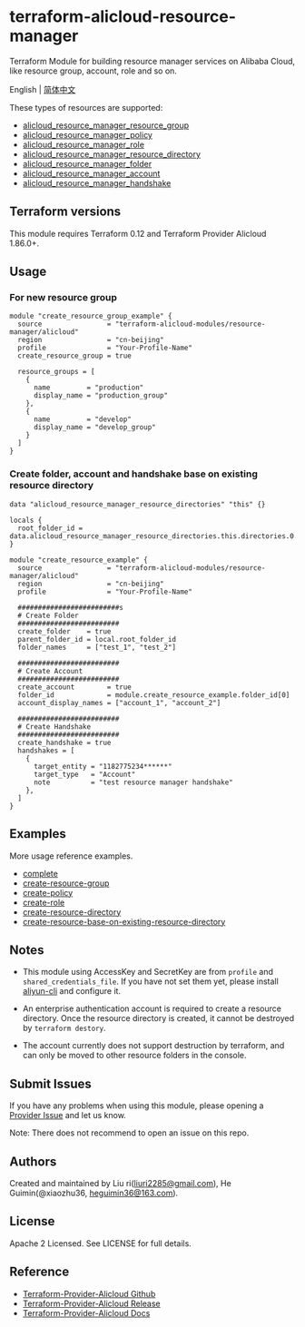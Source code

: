 # terraform-alicloud-resource-manager

Terraform Module for building resource manager services on Alibaba Cloud, like resource group, account, role and so on.

English | [简体中文](https://github.com/terraform-alicloud-modules/terraform-alicloud-resource-manager/blob/master/README-CN.md)

These types of resources are supported:

* [alicloud_resource_manager_resource_group](https://www.terraform.io/docs/providers/alicloud/r/resource_manager_resource_group.html)
* [alicloud_resource_manager_policy](https://www.terraform.io/docs/providers/alicloud/r/resource_manager_policy.html)
* [alicloud_resource_manager_role](https://www.terraform.io/docs/providers/alicloud/r/resource_manager_role.html)
* [alicloud_resource_manager_resource_directory](https://www.terraform.io/docs/providers/alicloud/r/resource_manager_resource_directory.html)
* [alicloud_resource_manager_folder](https://www.terraform.io/docs/providers/alicloud/r/resource_manager_folder.html)
* [alicloud_resource_manager_account](https://www.terraform.io/docs/providers/alicloud/r/resource_manager_account.html)
* [alicloud_resource_manager_handshake](https://www.terraform.io/docs/providers/alicloud/r/resource_manager_handshake.html)

## Terraform versions

This module requires Terraform 0.12 and Terraform Provider Alicloud 1.86.0+.

## Usage

### For new resource group

```hcl
module "create_resource_group_example" {
  source                = "terraform-alicloud-modules/resource-manager/alicloud"
  region                = "cn-beijing"
  profile               = "Your-Profile-Name"
  create_resource_group = true

  resource_groups = [
    {
      name         = "production"
      display_name = "production_group"
    },
    {
      name         = "develop"
      display_name = "develop_group"
    }
  ]
}
```

### Create folder, account and handshake base on existing resource directory

```hcl
data "alicloud_resource_manager_resource_directories" "this" {}

locals {
  root_folder_id = data.alicloud_resource_manager_resource_directories.this.directories.0.root_folder_id
}

module "create_resource_example" {
  source                = "terraform-alicloud-modules/resource-manager/alicloud"
  region                = "cn-beijing"
  profile               = "Your-Profile-Name"

  #########################s
  # Create Folder
  #########################
  create_folder    = true
  parent_folder_id = local.root_folder_id
  folder_names     = ["test_1", "test_2"]

  #########################
  # Create Account
  #########################
  create_account        = true
  folder_id             = module.create_resource_example.folder_id[0]
  account_display_names = ["account_1", "account_2"]

  #########################
  # Create Handshake
  #########################
  create_handshake = true
  handshakes = [
    {
      target_entity = "1182775234******"
      target_type   = "Account"
      note          = "test resource manager handshake"
    },
  ]
}
```

## Examples

More usage reference examples.

* [complete](https://github.com/terraform-alicloud-modules/terraform-alicloud-resource-manager/tree/master/examples/complete)
* [create-resource-group](https://github.com/terraform-alicloud-modules/terraform-alicloud-resource-manager/tree/master/examples/create-resource-group)
* [create-policy](https://github.com/terraform-alicloud-modules/terraform-alicloud-resource-manager/tree/master/examples/create-policy)
* [create-role](https://github.com/terraform-alicloud-modules/terraform-alicloud-resource-manager/tree/master/examples/create-role)
* [create-resource-directory](https://github.com/terraform-alicloud-modules/terraform-alicloud-resource-manager/tree/master/examples/create-resource-directory)
* [create-resource-base-on-existing-resource-directory](https://github.com/terraform-alicloud-modules/terraform-alicloud-resource-manager/tree/master/examples/create-resource-base-on-existing-resource-directory)

## Notes

* This module using AccessKey and SecretKey are from `profile` and `shared_credentials_file`.
If you have not set them yet, please install [aliyun-cli](https://github.com/aliyun/aliyun-cli#installation) and configure it.

* An enterprise authentication account is required to create a resource directory. Once the resource directory is created, it cannot be destroyed by `terraform destory`.

* The account currently does not support destruction by terraform, and can only be moved to other resource folders in the console.

## Submit Issues

If you have any problems when using this module, please opening a [Provider Issue](https://github.com/terraform-providers/terraform-provider-alicloud/issues/new) and let us know.

Note: There does not recommend to open an issue on this repo.

## Authors

Created and maintained by Liu ri(liuri2285@gmail.com), He Guimin(@xiaozhu36, heguimin36@163.com).

## License

Apache 2 Licensed. See LICENSE for full details.

## Reference

* [Terraform-Provider-Alicloud Github](https://github.com/terraform-providers/terraform-provider-alicloud)
* [Terraform-Provider-Alicloud Release](https://releases.hashicorp.com/terraform-provider-alicloud/)
* [Terraform-Provider-Alicloud Docs](https://www.terraform.io/docs/providers/alicloud/index.html)

